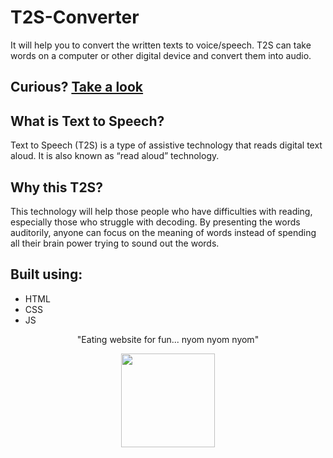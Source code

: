 # T2S-Converter

It will help you to convert the written texts to voice/speech. T2S can take words on a computer or other digital device and convert them into audio.

## Curious? [Take a look](#)

## What is Text to Speech?

Text to Speech (T2S) is a type of assistive technology that reads digital text aloud. It is also known as “read aloud” technology.

## Why this T2S?

This technology will help those people who have difficulties with reading, especially those who struggle with decoding. By presenting the words auditorily, anyone can focus on the meaning of words instead of spending all their brain power trying to sound out the words.

## Built using:
- HTML
- CSS
- JS

<p align="center">"Eating website for fun... nyom nyom nyom"</p>

<div align="center" style="text-align:center; margin:auto;">
<img align="center" src="https://i.imgur.com/EgCvXyK.png" width="150"/>
</div>
